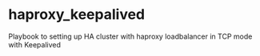 # haproxy_keepalived
Playbook to setting up HA cluster with haproxy loadbalancer in TCP mode with Keepalived 
